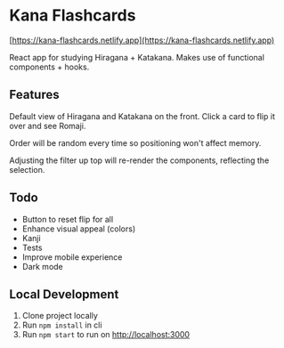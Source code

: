 <h1>Kana Flashcards</h1>

[https://kana-flashcards.netlify.app](https://kana-flashcards.netlify.app)

React app for studying Hiragana + Katakana. Makes use of functional components + hooks.

## Features

Default view of Hiragana and Katakana on the front. Click a card to flip it over and see Romaji.

Order will be random every time so positioning won't affect memory.

Adjusting the filter up top will re-render the components, reflecting the selection.

## Todo

- Button to reset flip for all
- Enhance visual appeal (colors)
- Kanji
- Tests
- Improve mobile experience
- Dark mode

## Local Development

1. Clone project locally
2. Run `npm install` in cli
3. Run `npm start` to run on [http://localhost:3000](http://localhost:3000)
